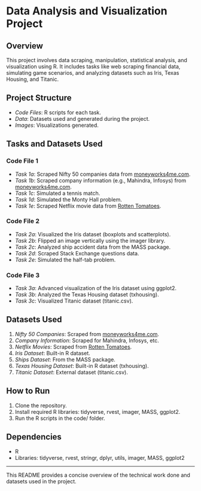 # Data Analysis and Visualization Project

## Overview

This project involves data scraping, manipulation, statistical analysis, and visualization using R. It includes tasks like web scraping financial data, simulating game scenarios, and analyzing datasets such as Iris, Texas Housing, and Titanic.

## Project Structure

- *Code Files*: R scripts for each task.
- *Data*: Datasets used and generated during the project.
- *Images*: Visualizations generated.

## Tasks and Datasets Used

### Code File 1
- *Task 1a*: Scraped Nifty 50 companies data from [moneyworks4me.com](https://www.moneyworks4me.com).
- *Task 1b*: Scraped company information (e.g., Mahindra, Infosys) from [moneyworks4me.com](https://www.moneyworks4me.com).
- *Task 1c*: Simulated a tennis match.
- *Task 1d*: Simulated the Monty Hall problem.
- *Task 1e*: Scraped Netflix movie data from [Rotten Tomatoes](https://editorial.rottentomatoes.com).

### Code File 2
- *Task 2a*: Visualized the Iris dataset (boxplots and scatterplots).
- *Task 2b*: Flipped an image vertically using the imager library.
- *Task 2c*: Analyzed ship accident data from the MASS package.
- *Task 2d*: Scraped Stack Exchange questions data.
- *Task 2e*: Simulated the half-tab problem.

### Code File 3
- *Task 3a*: Advanced visualization of the Iris dataset using ggplot2.
- *Task 3b*: Analyzed the Texas Housing dataset (txhousing).
- *Task 3c*: Visualized Titanic dataset (titanic.csv).

## Datasets Used
1. *Nifty 50 Companies*: Scraped from [moneyworks4me.com](https://www.moneyworks4me.com).
2. *Company Information*: Scraped for Mahindra, Infosys, etc.
3. *Netflix Movies*: Scraped from [Rotten Tomatoes](https://editorial.rottentomatoes.com).
4. *Iris Dataset*: Built-in R dataset.
5. *Ships Dataset*: From the MASS package.
6. *Texas Housing Dataset*: Built-in R dataset (txhousing).
7. *Titanic Dataset*: External dataset (titanic.csv).

## How to Run
1. Clone the repository.
2. Install required R libraries: tidyverse, rvest, imager, MASS, ggplot2.
3. Run the R scripts in the code/ folder.

## Dependencies
- R
- Libraries: tidyverse, rvest, stringr, dplyr, utils, imager, MASS, ggplot2

---

This README provides a concise overview of the technical work done and datasets used in the project.
